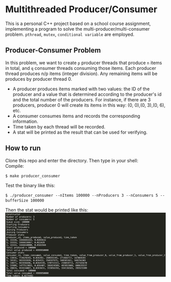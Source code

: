 # Multithreaded Producer/Consumer

This is a personal C++ project based on a school course assignment, implementing a program to solve the multi-producer/multi-consumer problem. `pthread`, `mutex`, `conditional variable` are employed.

## Producer-Consumer Problem

In this problem, we want to create `p` producer threads that produce `n` items in total, and `q` consumer threads consuming those items. Each producer thread produces n/p items (integer division). Any remaining items will be produces by producer thread 0. <br>

- A producer produces items marked with two values: the ID of the producer and a value that is determined according to the producer's id and the total number of the producers. For instance, if there are 3 producers, producer 0 will create its items in this way: (0, 0),(0, 3),(0, 6), etc.<br>
- A consumer consumes items and records the corresponding information.<br>
- Time taken by each thread will be recorded.
- A stat will be printed as the result that can be used for verifying.<br>

## How to run

Clone this repo and enter the directory. Then type in your shell:<br>
Compile:

```
$ make producer_consumer
```

Test the binary like this:

```
$ ./producer_consumer --nItems 100000 --nProducers 3 --nConsumers 5 --bufferSize 100000
```

Then the stat would be printed like this:
![demo](demo.jpg)


